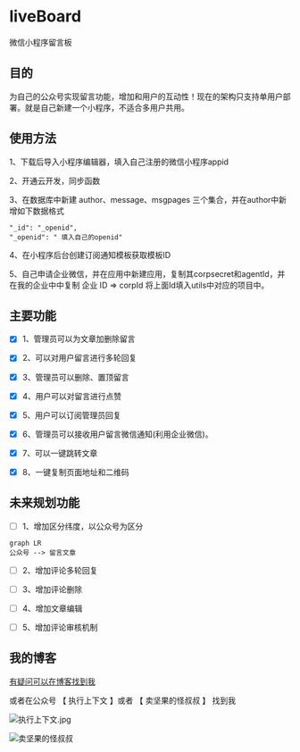 # liveBoard
微信小程序留言板


## 目的

为自己的公众号实现留言功能，增加和用户的互动性！现在的架构只支持单用户部署。就是自己新建一个小程序，不适合多用户共用。

## 使用方法

1、下载后导入小程序编辑器，填入自己注册的微信小程序appid

2、开通云开发，同步函数

3、在数据库中新建 author、message、msgpages 三个集合，并在author中新增如下数据格式

```
"_id": "_openid",
"_openid": " 填入自己的openid"

```

4、在小程序后台创建订阅通知模板获取模板ID

5、自己申请企业微信，并在应用中新建应用，复制其corpsecret和agentId，并在我的企业中中复制 企业 ID => corpId 将上面Id填入utils中对应的项目中。

## 主要功能

- [x] 1、管理员可以为文章加删除留言
- [x] 2、可以对用户留言进行多轮回复
- [x] 3、管理员可以删除、置顶留言
- [x] 4、用户可以对留言进行点赞
- [x] 5、用户可以订阅管理员回复
- [x] 6、管理员可以接收用户留言微信通知(利用企业微信)。
- [x] 7、可以一键跳转文章
- [x] 8、一键复制页面地址和二维码


## 未来规划功能

- [ ] 1、增加区分纬度，以公众号为区分

```
graph LR
公众号 --> 留言文章
```
- [ ] 2、增加评论多轮回复
- [ ] 3、增加评论删除
- [ ] 4、增加文章编辑
- [ ] 5、增加评论审核机制


## 我的博客

[有疑问可以在博客找到我](https://cuixinxin.cn)


或者在公众号  【 执行上下文 】或者 【 卖坚果的怪叔叔 】 找到我


![执行上下文.jpg](http://blogimg.lieme.cn/FnCeCWvKbv89jOYXLNoLGN-BPyiz)

![卖坚果的怪叔叔](http://blogimg.lieme.cn/FiWKK4Gt1fg1zYKphFHugTaaetuw)
